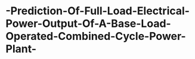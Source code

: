 # -Prediction-Of-Full-Load-Electrical-Power-Output-Of-A-Base-Load-Operated-Combined-Cycle-Power-Plant-